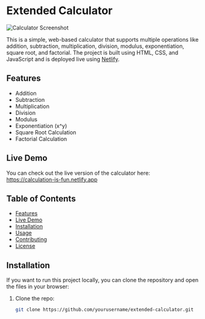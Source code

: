 # Extended Calculator

![Calculator Screenshot](https://via.placeholder.com/600x300.png?text=Calculator+Screenshot)

This is a simple, web-based calculator that supports multiple operations like addition, subtraction, multiplication, division, modulus, exponentiation, square root, and factorial. The project is built using HTML, CSS, and JavaScript and is deployed live using [Netlify](https://www.netlify.com/).

## Features
- Addition
- Subtraction
- Multiplication
- Division
- Modulus
- Exponentiation (x^y)
- Square Root Calculation
- Factorial Calculation

## Live Demo
You can check out the live version of the calculator here:  https://calculation-is-fun.netlify.app

## Table of Contents
- [Features](#features)
- [Live Demo](#live-demo)
- [Installation](#installation)
- [Usage](#usage)
- [Contributing](#contributing)
- [License](#license)

## Installation
If you want to run this project locally, you can clone the repository and open the files in your browser:

1. Clone the repo:
   ```bash
   git clone https://github.com/yourusername/extended-calculator.git



  

